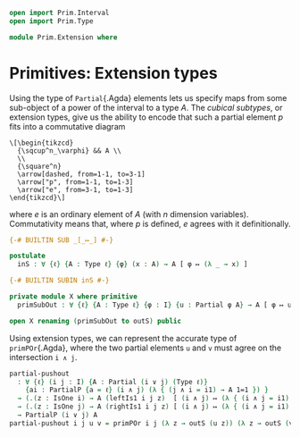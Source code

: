 ```agda
open import Prim.Interval
open import Prim.Type

module Prim.Extension where
```

# Primitives: Extension types

Using the type of `Partial`{.Agda} elements lets us specify maps from
some sub-object of a power of the interval to a type $A$. The _cubical
subtypes_, or extension types, give us the ability to encode that such a
partial element $p$ fits into a commutative diagram

~~~{.quiver}
\[\begin{tikzcd}
  {\sqcup^n_\varphi} && A \\
  \\
  {\square^n}
  \arrow[dashed, from=1-1, to=3-1]
  \arrow["p", from=1-1, to=1-3]
  \arrow["e", from=3-1, to=1-3]
\end{tikzcd}\]
~~~

where $e$ is an ordinary element of $A$ (with $n$ dimension variables).
Commutativity means that, where $p$ is defined, $e$ agrees with it
definitionally.

```agda
{-# BUILTIN SUB _[_↦_] #-}

postulate
  inS : ∀ {ℓ} {A : Type ℓ} {φ} (x : A) → A [ φ ↦ (λ _ → x) ]

{-# BUILTIN SUBIN inS #-}

private module X where primitive
  primSubOut : ∀ {ℓ} {A : Type ℓ} {φ : I} {u : Partial φ A} → A [ φ ↦ u ] → A

open X renaming (primSubOut to outS) public
```

Using extension types, we can represent the accurate type of
`primPOr`{.Agda}, where the two partial elements `u` and `v` must agree
on the intersection `i ∧ j`.

```agda
partial-pushout
  : ∀ {ℓ} (i j : I) {A : Partial (i ∨ j) (Type ℓ)}
    {ai : PartialP {a = ℓ} (i ∧ j) (λ { (j ∧ i = i1) → A 1=1 }) }
  → (.(z : IsOne i) → A (leftIs1 i j z)  [ (i ∧ j) ↦ (λ { (i ∧ j = i1) → ai 1=1 }) ])
  → (.(z : IsOne j) → A (rightIs1 i j z) [ (i ∧ j) ↦ (λ { (i ∧ j = i1) → ai 1=1 }) ])
  → PartialP (i ∨ j) A
partial-pushout i j u v = primPOr i j (λ z → outS (u z)) (λ z → outS (v z))
```
